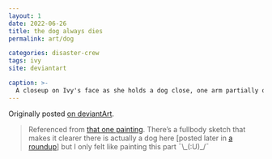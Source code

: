 ```yaml
---
layout: 1
date: 2022-06-26
title: the dog always dies
permalink: art/dog

categories: disaster-crew
tags: ivy
site: deviantart

caption: >-
  A closeup on Ivy's face as she holds a dog close, one arm partially obscuring her face. The visible expression is one of tearful fury.
---
```

Originally posted [on deviantArt](https://www.deviantart.com/a-flyleaf/art/the-dog-always-dies-920569295).

> Referenced from [that one painting](https://artincontext.org/fallen-angel-by-alexandre-cabanel/). There’s a fullbody sketch that makes it clearer there is actually a dog here \[posted later in [a roundup](https://www.deviantart.com/a-flyleaf/art/roundup-06-2022-hodge-of-podge-921010209)] but I only felt like painting this part <span style="display:inline-block;">¯\\\_(:U)_/¯</span>